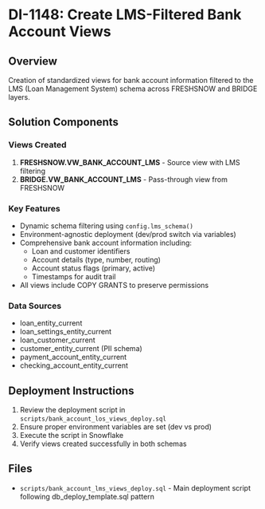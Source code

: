 # DI-1148: Create LMS-Filtered Bank Account Views

## Overview
Creation of standardized views for bank account information filtered to the LMS (Loan Management System) schema across FRESHSNOW and BRIDGE layers.

## Solution Components

### Views Created
1. **FRESHSNOW.VW_BANK_ACCOUNT_LMS** - Source view with LMS filtering
2. **BRIDGE.VW_BANK_ACCOUNT_LMS** - Pass-through view from FRESHSNOW

### Key Features
- Dynamic schema filtering using `config.lms_schema()`
- Environment-agnostic deployment (dev/prod switch via variables)
- Comprehensive bank account information including:
  - Loan and customer identifiers
  - Account details (type, number, routing)
  - Account status flags (primary, active)
  - Timestamps for audit trail
- All views include COPY GRANTS to preserve permissions

### Data Sources
- loan_entity_current
- loan_settings_entity_current  
- loan_customer_current
- customer_entity_current (PII schema)
- payment_account_entity_current
- checking_account_entity_current

## Deployment Instructions

1. Review the deployment script in `scripts/bank_account_los_views_deploy.sql`
2. Ensure proper environment variables are set (dev vs prod)
3. Execute the script in Snowflake
4. Verify views created successfully in both schemas

## Files
- `scripts/bank_account_lms_views_deploy.sql` - Main deployment script following db_deploy_template.sql pattern